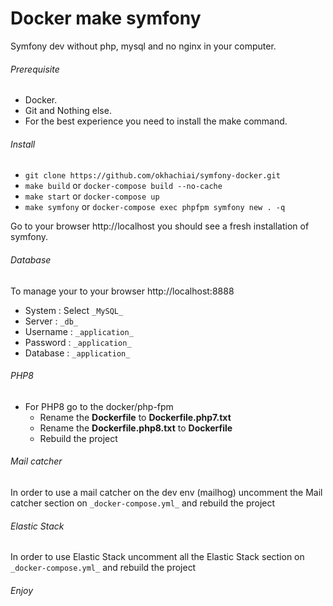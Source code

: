 # Docker make symfony

Symfony dev without php, mysql and no nginx in your computer.

###### Prerequisite
 - Docker.
 - Git and Nothing else.
 - For the best experience you need to install the make command.

###### Install
- `git clone https://github.com/okhachiai/symfony-docker.git`
- `make build` or `docker-compose build --no-cache`
- `make start` or `docker-compose up`
- `make symfony` or `docker-compose exec phpfpm symfony new . -q`

Go to your browser http://localhost you should see a fresh installation of symfony.

###### Database
To manage your to your browser http://localhost:8888
- System :  Select `_MySQL_`
- Server : `_db_`
- Username : `_application_`
- Password : `_application_`
- Database : `_application_`

###### PHP8
- For PHP8 go to the docker/php-fpm 
    - Rename the **Dockerfile** to **Dockerfile.php7.txt**
    - Rename the **Dockerfile.php8.txt** to **Dockerfile**
    - Rebuild the project

###### Mail catcher
In order to use a mail catcher on the dev env (mailhog) uncomment the Mail catcher section on `_docker-compose.yml_` and rebuild the project

###### Elastic Stack
In order to use Elastic Stack uncomment all the Elastic Stack section on `_docker-compose.yml_` and rebuild the project

###### Enjoy

